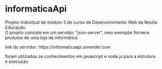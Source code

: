 # informaticaApi

<p>Projeto Individual de módulo 3 do curso de Desenvolvimento Web da Resilia Educação.<br>O projeto consiste em um servidor "json-server", meu exemplar fornece produtos de uma loja de informática.</p>

<p>link do servidor: https://informaticaapi.onrender.com </p>

<p> foram utilizados os conhecimentos em javascript e node.js para a estrutura e execução</p>
